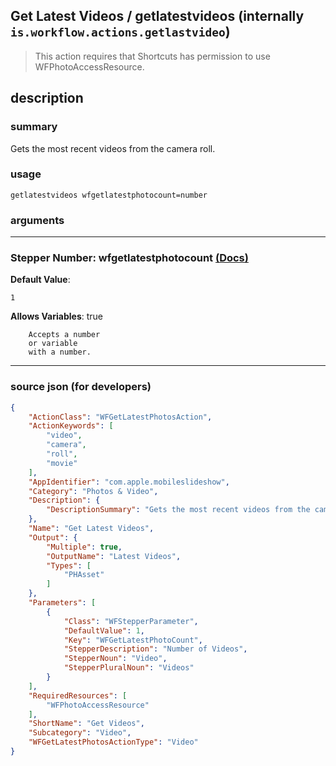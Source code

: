
## Get Latest Videos / getlatestvideos (internally `is.workflow.actions.getlastvideo`)

> This action requires that Shortcuts has permission to use WFPhotoAccessResource.


## description

### summary

Gets the most recent videos from the camera roll.


### usage
```
getlatestvideos wfgetlatestphotocount=number
```

### arguments

---

### Stepper Number: wfgetlatestphotocount [(Docs)](https://pfgithub.github.io/shortcutslang/gettingstarted#stepper-number-fields)
**Default Value**:
```
1
```
**Allows Variables**: true



		Accepts a number 
		or variable
		with a number.

---

### source json (for developers)

```json
{
	"ActionClass": "WFGetLatestPhotosAction",
	"ActionKeywords": [
		"video",
		"camera",
		"roll",
		"movie"
	],
	"AppIdentifier": "com.apple.mobileslideshow",
	"Category": "Photos & Video",
	"Description": {
		"DescriptionSummary": "Gets the most recent videos from the camera roll."
	},
	"Name": "Get Latest Videos",
	"Output": {
		"Multiple": true,
		"OutputName": "Latest Videos",
		"Types": [
			"PHAsset"
		]
	},
	"Parameters": [
		{
			"Class": "WFStepperParameter",
			"DefaultValue": 1,
			"Key": "WFGetLatestPhotoCount",
			"StepperDescription": "Number of Videos",
			"StepperNoun": "Video",
			"StepperPluralNoun": "Videos"
		}
	],
	"RequiredResources": [
		"WFPhotoAccessResource"
	],
	"ShortName": "Get Videos",
	"Subcategory": "Video",
	"WFGetLatestPhotosActionType": "Video"
}
```
